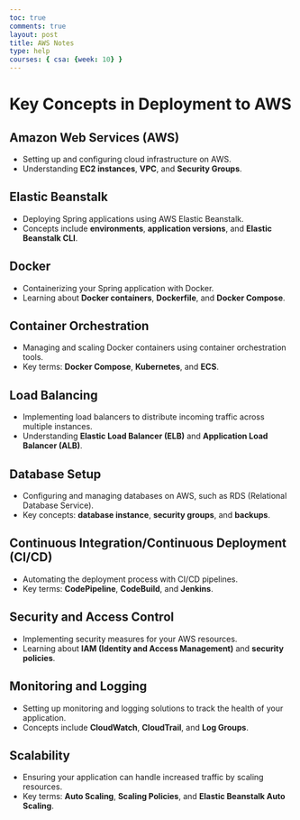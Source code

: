 ```yaml
---
toc: true
comments: true
layout: post
title: AWS Notes
type: help
courses: { csa: {week: 10} }
---
```


# Key Concepts in Deployment to AWS

## Amazon Web Services (AWS)
- Setting up and configuring cloud infrastructure on AWS.
- Understanding **EC2 instances**, **VPC**, and **Security Groups**.

## Elastic Beanstalk
- Deploying Spring applications using AWS Elastic Beanstalk.
- Concepts include **environments**, **application versions**, and **Elastic Beanstalk CLI**.

## Docker
- Containerizing your Spring application with Docker.
- Learning about **Docker containers**, **Dockerfile**, and **Docker Compose**.

## Container Orchestration
- Managing and scaling Docker containers using container orchestration tools.
- Key terms: **Docker Compose**, **Kubernetes**, and **ECS**.

## Load Balancing
- Implementing load balancers to distribute incoming traffic across multiple instances.
- Understanding **Elastic Load Balancer (ELB)** and **Application Load Balancer (ALB)**.

## Database Setup
- Configuring and managing databases on AWS, such as RDS (Relational Database Service).
- Key concepts: **database instance**, **security groups**, and **backups**.

## Continuous Integration/Continuous Deployment (CI/CD)
- Automating the deployment process with CI/CD pipelines.
- Key terms: **CodePipeline**, **CodeBuild**, and **Jenkins**.

## Security and Access Control
- Implementing security measures for your AWS resources.
- Learning about **IAM (Identity and Access Management)** and **security policies**.

## Monitoring and Logging
- Setting up monitoring and logging solutions to track the health of your application.
- Concepts include **CloudWatch**, **CloudTrail**, and **Log Groups**.

## Scalability
- Ensuring your application can handle increased traffic by scaling resources.
- Key terms: **Auto Scaling**, **Scaling Policies**, and **Elastic Beanstalk Auto Scaling**.